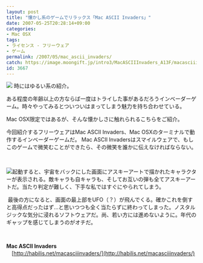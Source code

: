 ```yaml
---
layout: post
title: "懐かし系のゲームでリラックス「Mac ASCII Invaders」"
date: 2007-05-25T20:28:14+09:00
categories:
- Mac OSX
tags: 
- ライセンス - フリーウェア
- ゲーム
permalink: /2007/05/mac_ascii_invaders/
catch: https://image.moongift.jp/intro3/MacASCIIInvaders_A13F/macasciiinvaders2_thumb2.png
id: 3667
---
```

[![](https://image.moongift.jp/intro3/MacASCIIInvaders_A13F/macasciiinvaders1_thumb1.png)](https://image.moongift.jp/intro3/MacASCIIInvaders_A13F/macasciiinvaders13.png) 時にはゆるい系の紹介。

 

ある程度の年齢以上の方ならば一度はトライした事があるだろうインベーダーゲーム。時々やってみるとついついはまってしまう魅力を持ち合わせている。

 

Mac OSX限定ではあるが、そんな懐かしさに触れられるこちらをご紹介。

 

今回紹介するフリーウェアはMac ASCII Invaders、Mac OSXのターミナルで動作するインベーダーゲームだ。 Mac ASCII Invadersはスマイルウェアで、もしこのゲームで微笑むことができたら、その微笑を誰かに伝えなければならない。

 <!--more--> 

&nbsp;

 

[![](https://image.moongift.jp/intro3/MacASCIIInvaders_A13F/macasciiinvaders2_thumb2.png)](https://image.moongift.jp/intro3/MacASCIIInvaders_A13F/macasciiinvaders24.png)起動すると、宇宙をバックにした画面にアスキーアートで描かれたキャラクターが表示される。敵キャラも自キャラも、そしてお互いの弾も全てアスキーアートだ。当たり判定が難しく、下手な私ではすぐにやられてしまう。

 

&nbsp;最後の方になると、画面の最上部をUFO（？）が飛んでくる。確かこれを倒すと高得点だったはず…と思いつつも全く当たらずに終わってしまった。ノスタルジックな気分に浸れるソフトウェアだ。尚、若い方には進めないように。年代のギャップを感じてしまうのがオチだ。

 

&nbsp;

 

**Mac ASCII Invaders**  
　[http://habilis.net/macasciiinvaders/](http://habilis.net/macasciiinvaders/)

